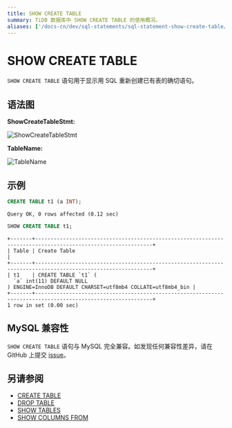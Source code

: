 ```yaml
---
title: SHOW CREATE TABLE
summary: TiDB 数据库中 SHOW CREATE TABLE 的使用概况。
aliases: ['/docs-cn/dev/sql-statements/sql-statement-show-create-table/','/docs-cn/dev/reference/sql/statements/show-create-table/']
---
```


# SHOW CREATE TABLE

`SHOW CREATE TABLE` 语句用于显示用 SQL 重新创建已有表的确切语句。

## 语法图

**ShowCreateTableStmt:**

![ShowCreateTableStmt](https://download.pingcap.com/images/docs-cn/sqlgram/ShowCreateTableStmt.png)

**TableName:**

![TableName](https://download.pingcap.com/images/docs-cn/sqlgram/TableName.png)

## 示例


```sql
CREATE TABLE t1 (a INT);
```

```
Query OK, 0 rows affected (0.12 sec)
```


```sql
SHOW CREATE TABLE t1;
```

```
+-------+------------------------------------------------------------------------------------------------------------+
| Table | Create Table                                                                                               |
+-------+------------------------------------------------------------------------------------------------------------+
| t1    | CREATE TABLE `t1` (
  `a` int(11) DEFAULT NULL
) ENGINE=InnoDB DEFAULT CHARSET=utf8mb4 COLLATE=utf8mb4_bin |
+-------+------------------------------------------------------------------------------------------------------------+
1 row in set (0.00 sec)
```

## MySQL 兼容性

`SHOW CREATE TABLE` 语句与 MySQL 完全兼容。如发现任何兼容性差异，请在 GitHub 上提交 [issue](https://github.com/pingcap/tidb/issues/new/choose)。

## 另请参阅

* [CREATE TABLE](/sql-statements/sql-statement-create-table.md)
* [DROP TABLE](/sql-statements/sql-statement-drop-table.md)
* [SHOW TABLES](/sql-statements/sql-statement-show-tables.md)
* [SHOW COLUMNS FROM](/sql-statements/sql-statement-show-columns-from.md)

